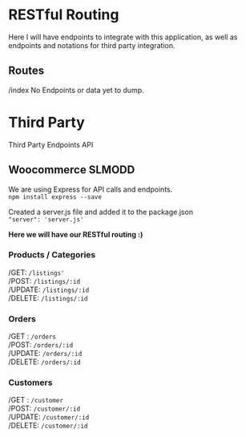 # RESTful Routing
Here I will have endpoints to integrate with this application,
as well as endpoints and notations for third party integration.

## Routes
/index
No Endpoints or data yet to dump.

# Third Party
Third Party Endpoints API

## Woocommerce SLMODD
We are using Express for API calls and endpoints.
<br>
`npm install express --save`

Created a server.js file and added it to the package.json
<br>
`"server": 'server.js'`

<strong>Here we will have our RESTful routing :)</strong>

### Products / Categories
/GET: `/listings'` <br>
/POST: `/listings/:id` <br>
/UPDATE: `/listings/:id` <br>
/DELETE: `/listings/:id` <br>

### Orders
/GET : `/orders` <br>
/POST: `/orders/:id` <br>
/UPDATE: `/orders/:id` <br>
/DELETE: `/orders/:id` <br>

### Customers
/GET : `/customer` <br>
/POST: `/customer/:id` <br>
/UPDATE: `/customer/:id` <br>
/DELETE: `/customer/:id` <br>
